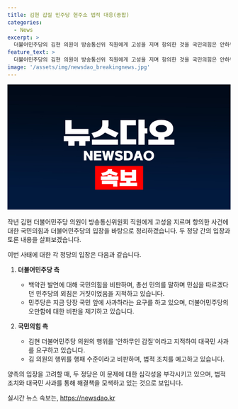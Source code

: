 ```yaml
---
title: 김현 갑질 민주당 현주소 법적 대응(종합)
categories:
  - News
excerpt: >
  더불어민주당의 김현 의원이 방송통신위 직원에게 고성을 지며 항의한 것을 국민의힘은 안하무인 갑질이라 비판하고, 대국민 사과를 요구했다. 김 의원은 이에 대해 악의적인 논평이라고 반박하며 법적 조치를 예고했고, 최수진 수석대변인은 민주당의 현주소라며 규탄했다. 김 의원은 이를 악의적인 갑질 프레임이라고 반박하며, 허위사실에 대해 법적 대응을 강조했다. 
feature_text: >
  더불어민주당의 김현 의원이 방송통신위 직원에게 고성을 지며 항의한 것을 국민의힘은 안하무인 갑질이라 비판하고, 대국민 사과를 요구했다. 김 의원은 이에 대해 악의적인 논평이라고 반박하며 법적 조치를 예고했고, 최수진 수석대변인은 민주당의 현주소라며 규탄했다. 김 의원은 이를 악의적인 갑질 프레임이라고 반박하며, 허위사실에 대해 법적 대응을 강조했다. 
image: '/assets/img/newsdao_breakingnews.jpg'
---
```


<p><img src="/assets/img/newsdao_breakingnews.jpg" alt="pcversion 속보" /></p>

<p>작년 김현 더불어민주당 의원이 방송통신위원회 직원에게 고성을 지르며 항의한 사건에 대한 국민의힘과 더불어민주당의 입장을 바탕으로 정리하겠습니다. 두 정당 간의 입장과 토론 내용을 살펴보겠습니다. </p>

<p>이번 사태에 대한 각 정당의 입장은 다음과 같습니다. </p>

<ol>
<li><p><strong>더불어민주당 측</strong></p>

<ul>
<li>백악관 발언에 대해 국민의힘을 비판하며, 총선 민의를 말하며 민심을 따르겠다던 민주당의 외침은 거짓이었음을 지적하고 있습니다.</li>
<li>민주당은 지금 당장 국민 앞에 사과하라는 요구를 하고 있으며, 더불어민주당의 오만함에 대한 비판을 제기하고 있습니다.</li>
</ul></li>
<li><p><strong>국민의힘 측</strong></p>

<ul>
<li>김현 더불어민주당 의원의 행위를 '안하무인 갑질'이라고 지적하여 대국민 사과를 요구하고 있습니다. </li>
<li>김 의원의 행위를 행패 수준이라고 비판하며, 법적 조치를 예고하고 있습니다.</li>
</ul></li>
</ol>

<p>양측의 입장을 고려할 때, 두 정당은 이 문제에 대한 심각성을 부각시키고 있으며, 법적 조치와 대국민 사과를 통해 해결책을 모색하고 있는 것으로 보입니다.</p>
실시간 뉴스 속보는, <a href="https://newsdao.kr" rel="dofollow">https://newsdao.kr</a>


